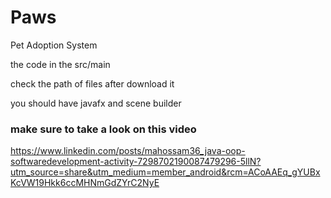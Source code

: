 # Paws
Pet Adoption System 

the code in the src/main

check the path of files after download it

you should have javafx and scene builder

### make sure to take a look on this video
https://www.linkedin.com/posts/mahossam36_java-oop-softwaredevelopment-activity-7298702190087479296-5llN?utm_source=share&utm_medium=member_android&rcm=ACoAAEq_gYUBxKcVW19Hkk6ccMHNmGdZYrC2NyE
